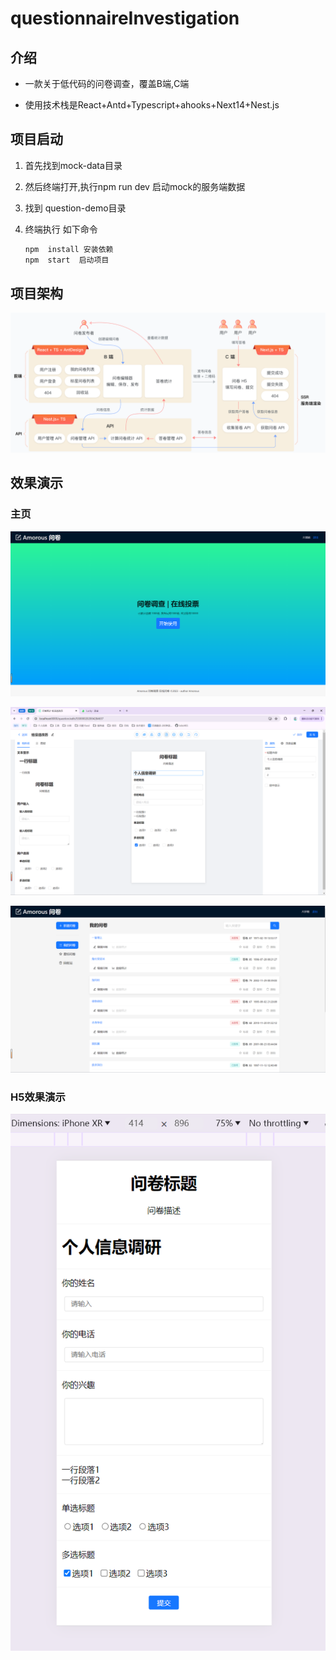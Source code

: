 # questionnaireInvestigation
## 介绍

- 一款关于低代码的问卷调查，覆盖B端,C端

- 使用技术栈是React+Antd+Typescript+ahooks+Next14+Nest.js

## 项目启动

1. 首先找到mock-data目录

2. 然后终端打开,执行npm run dev 启动mock的服务端数据

3. 找到 question-demo目录

4. 终端执行 如下命令

   ```bash
   npm  install 安装依赖
   npm  start  启动项目
   ```

   

## 项目架构

![项目简介图示](img/整体架构.png)

## 效果演示

### 主页

![PC效果](img/首页.png)

![PC效果](img/编辑器.png)

![PC效果](img/列表页.png)

### H5效果演示

![H5-UI图](img/h5.png)
